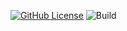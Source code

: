 [![GitHub License](https://img.shields.io/badge/license-Apache%20License%202.0-blue.svg?style=flat)](http://www.apache.org/licenses/LICENSE-2.0)
![Build](https://github.com/Bram--/bggclient/actions/workflows/ci.yml/badge.svg)